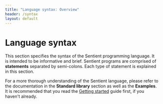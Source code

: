 ```yaml
---
title: "Language syntax: Overview"
header: /syntax
layout: default
---
```

# Language syntax

This section specifies the syntax of the Sentient programming language. It is
intended to be informative and brief. Sentient programs are comprised of
**statements** separated by semi-colons. Each type of statement is explained in
this section.

For a more thorough understanding of the Sentient language, please refer to the
documentation in the **Standard library** section as well as the **Examples**.
It is recommended that you read the [Getting started](../tutorial/introduction)
guide first, if you haven't already.
